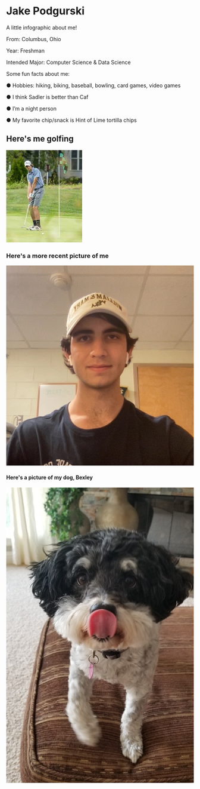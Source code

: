 # Jake Podgurski

A little infographic about me!

From: Columbus, Ohio

Year: Freshman

Intended Major: Computer Science & Data Science


Some fun facts about me:

● Hobbies: hiking, biking, baseball, bowling, card games, video games

● I think Sadler is better than Caf

● I’m a night person

● My favorite chip/snack is Hint of Lime tortilla chips

## Here's me golfing

![](Jake_Golf.jpg)

### Here's a more recent picture of me

![](Jake.jpg)

#### Here's a picture of my dog, Bexley

![](IMG_0323.JPG)
